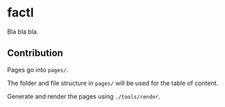 # factl

Bla bla bla.

## Contribution

Pages go into `pages/`.

The folder and file structure in `pages/` will be used for the table of content.

Generate and render the pages using `./tools/render`.
